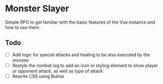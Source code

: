 # Monster Slayer 

Simple RPG to get familiar with the basic features of the Vue instance and how to use them.

## Todo
- [ ] Add logic for special attacks and healing to be also executed by the monster
- [ ] Restyle the combat log to add an icon or styling element to show player or opponent attack, as well as type of attack
- [ ] Rewrite CSS using Bulma